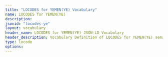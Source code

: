 ```yaml
---
title: "LOCODES for YEMEN(YE) Vocabulary"
name: LOCODES for YEMEN(YE) 
description: 
jsonid: "locodes-ye"
layout: vocabulary
header_name: LOCODES for YEMEN(YE) JSON-LD Vocabulary
header_description: Vocabulary Definition of LOCODES for YEMEN(YE) semantics in HTML format. JSON-LD format is available at [locodes-ye.jsonld](/vocabulary/locodes-ye.jsonld)
type: locode
options:
---
```


